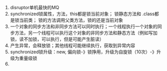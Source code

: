1. disruptor单机最快的MQ
2. synchronized锁属性，方法，this都是锁当前对象； 锁静态方法和 .class都是锁当前类； 锁的方法调用父类方法，锁的还是当前对象
3. 一个对象的同步方法和非同步方法可以同时执行；一个线程执行一个对象的同步方法，另一个线程可以执行这个对象的非同步方法和静态方法（例如写加锁，读不加锁，可以执行，但是可能产生脏读）
4. 产生异常，会释放锁；其他线程可能继续执行，获取到异常内容
5. synchronized锁升级：new, 偏向锁-》锁挣用，升级为自旋锁（10次）-》升级为重量级锁
6. 